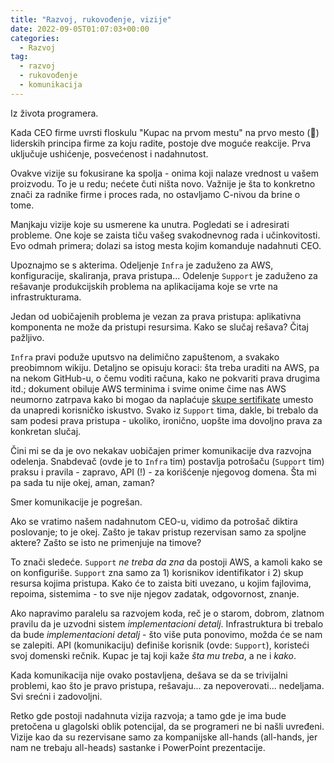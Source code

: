 ```yaml
---
title: "Razvoj, rukovođenje, vizije"
date: 2022-09-05T01:07:03+00:00
categories:
  - Razvoj
tag:
  - razvoj
  - rukovođenje
  - komunikacija
---
```


Iz života programera.

<!--more-->

Kada CEO firme uvrsti floskulu "Kupac na prvom mestu" na prvo mesto (😬) liderskih principa firme za koju radite, postoje dve moguće reakcije. Prva uključuje ushićenje, posvećenost i nadahnutost.

Ovakve vizije su fokusirane ka spolja - onima koji nalaze vrednost u vašem proizvodu. To je u redu; nećete čuti ništa novo. Važnije je šta to konkretno znači za radnike firme i proces rada, no ostavljamo C-nivou da brine o tome.

Manjkaju vizije koje su usmerene ka unutra. Pogledati se i adresirati probleme. One koje se zaista tiču vašeg svakodnevnog rada i učinkovitosti. Evo odmah primera; dolazi sa istog mesta kojim komanduje nadahnuti CEO.

Upoznajmo se s akterima. Odeljenje `Infra` je zaduženo za AWS, konfiguracije, skaliranja, prava pristupa... Odelenje `Support` je zaduženo za rešavanje produkcijskih problema na aplikacijama koje se vrte na infrastrukturama.

Jedan od uobičajenih problema je vezan za prava pristupa: aplikativna komponenta ne može da pristupi resursima. Kako se slučaj rešava? Čitaj pažljivo.

`Infra` pravi poduže uputsvo na delimično zapuštenom, a svakako preobimnom wikiju. Detaljno se opisuju koraci: šta treba uraditi na AWS, pa na nekom GitHub-u, o čemu voditi računa, kako ne pokvariti prava drugima itd.; dokument obiluje AWS terminima i svime onime čime nas AWS neumorno zatrpava kako bi mogao da naplaćuje [skupe sertifikate](https://oblac.rs/ugrozene-vrste/) umesto da unapredi korisničko iskustvo. Svako iz `Support` tima, dakle, bi trebalo da sam podesi prava pristupa - ukoliko, ironično, uopšte ima dovoljno prava za konkretan slučaj.

Čini mi se da je ovo nekakav uobičajen primer komunikacije dva razvojna odelenja. Snabdevač (ovde je to `Infra` tim) postavlja potrošaču (`Support` tim) praksu i pravila - zapravo, API (!) - za korišćenje njegovog domena. Šta mi pa sada tu nije okej, aman, zaman?

Smer komunikacije je pogrešan.

Ako se vratimo našem nadahnutom CEO-u, vidimo da potrošač diktira poslovanje; to je okej. Zašto je takav pristup rezervisan samo za spoljne aktere? Zašto se isto ne primenjuje na timove?

To znači sledeće. `Support` _ne treba da zna_ da postoji AWS, a kamoli kako se on konfiguriše. `Support` zna samo za 1) korisnikov identifikator i 2) skup resursa kojima pristupa. Kako će to zaista biti uvezano, u kojim fajlovima, repoima, sistemima - to sve nije njegov zadatak, odgovornost, znanje.

Ako napravimo paralelu sa razvojem koda, reč je o starom, dobrom, zlatnom pravilu da je uzvodni sistem _implementacioni detalj_. Infrastruktura bi trebalo da bude _implementacioni detalj_ - što više puta ponovimo, možda će se nam se zalepiti. API (komunikaciju) definiše korisnik (ovde: `Support`), koristeći svoj domenski rečnik. Kupac je taj koji kaže _šta mu treba_, a ne i _kako_.

Kada komunikacija nije ovako postavljena, dešava se da se trivijalni problemi, kao što je pravo pristupa, rešavaju... za nepoverovati... nedeljama. Svi srećni i zadovoljni.

Retko gde postoji nadahnuta vizija razvoja; a tamo gde je ima bude pretočena u glagolski oblik potencijal, da se programeri ne bi našli uvređeni. Vizije kao da su rezervisane samo za kompanijske all-hands (all-hands, jer nam ne trebaju all-heads) sastanke i PowerPoint prezentacije.